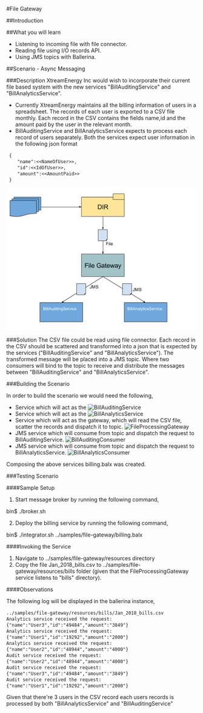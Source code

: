 #File Gateway

##Introduction

##What you will learn 

- Listening to incoming file with file connector. 
- Reading file using I/O records API.
- Using JMS topics with Ballerina.

##Scenario - Async Messaging

###Description
XtreamEnergy Inc would wish to incorporate their current file based system with the new services 
"BillAuditingService" and "BillAnalyticsService".

- Currently XtreamEnergy maintains all the billing information of users in a spreadsheet. The records of each user is 
exported to a CSV file monthly. Each record in the CSV contains the fields name,id and the amount paid by the user in 
the relevant month.   
- BillAuditingService and BillAnalyticsService expects to process each record of users separately. Both the services 
expect user information in the following json format

```
 {
    "name":<<NameOfUser>>,
    "id":<<IdOfUser>>,
    "amount":<<AmountPaid>>
 }
``` 

![File Gateway](file-gateway-scenario.png "File Gateway")

###Solution
The CSV file could be read using file connector. Each record in the CSV should be scattered and transformed into a 
json that is expected by the services ("BillAuditingService" and "BillAnalyticsService"). The transformed message 
will be placed into a JMS topic. Where two consumers will bind to the topic to receive and distribute the messages 
between "BillAuditingService" and "BillAnalyticsService".

###Building the Scenario

In order to build the scenario we would need the following,

- Service which will act as the 
![BillAuditingService](services/samples/billing/BillAuditingService.bal)  
- Service which will act as the
![BillAnalyticsService](services/samples/billing/BillAnalyticsService.bal) 
- Service which will act as the gateway, which will read the CSV file, scatter the records and dispatch it to topic.
![FileProcessingGateway](services/samples/billing/FileProcessingGateway.bal) 
- JMS service which will consume from topic and dispatch the request to BillAuditingService.
![BillAuditingConsumer](services/samples/billing/BillAuditingConsumer.bal)
- JMS service which will consume from topic and dispatch the request to BillAnalyticsService.
![BillAnalyticsConsumer](services/samples/billing/BillAnalyticsConsumer.bal)

Composing the above services billing.balx was created.

###Testing Scenario

####Sample Setup

1. Start message broker by running the following command,

bin$ ./broker.sh

2. Deploy the billing service by running the following command,
 
bin$ ./integrator.sh ../samples/file-gateway/billing.balx

####Invoking the Service

1. Navigate to ../samples/file-gateway/resources directory 
2. Copy the file Jan_2018_bills.csv to ../samples/file-gateway/resources/bills folder (given that the 
FileProcessingGateway service listens to "bills" directory).

####Observations 

The following log will be displayed in the ballerina instance,

```
../samples/file-gateway/resources/bills/Jan_2018_bills.csv
Analytics service received the request: {"name":"User3","id":"49484","amount":"3849"}
Analytics service received the request: {"name":"User1","id":"19292","amount":"2000"}
Analytics service received the request: {"name":"User2","id":"48944","amount":"4000"}
Audit service received the request: {"name":"User2","id":"48944","amount":"4000"}
Audit service received the request: {"name":"User3","id":"49484","amount":"3849"}
Audit service received the request: {"name":"User1","id":"19292","amount":"2000"}
```

Given that there're 3 users in the CSV record each users records is processed by both "BillAnalyticsService" and 
"BillAuditingService" 
